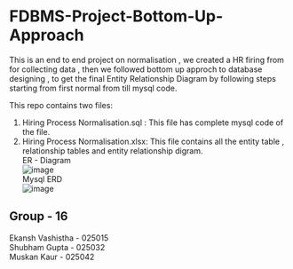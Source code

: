 # FDBMS-Project-Bottom-Up-Approach
This is an end to end project on normalisation , we created a HR firing from for collecting data , then we followed bottom up approch to database designing , to get the final Entity Relationship Diagram by following steps starting from first normal from till mysql code.

This repo contains two files:<br>
1. Hiring Process Normalisation.sql : This file has complete mysql code of the file. <br>
2. Hiring Process Normalisation.xlsx: This file contains all the entity table , relationship tables and entity relationship digram. <br>
ER - Diagram <br>
![image](https://user-images.githubusercontent.com/93222194/157807061-3e309227-64a3-4b53-9070-cf183ab57b4a.png) <br>
Mysql ERD <br>
![image](https://user-images.githubusercontent.com/93220407/157807559-ef3f9211-bc9d-42c3-a8c9-4b87410fa073.png)<br>

## Group - 16

Ekansh Vashistha - 025015 <br>
Shubham Gupta - 025032  <br>
Muskan Kaur - 025042  <br>
